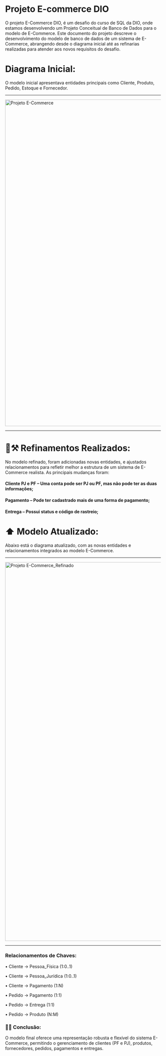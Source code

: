 # Projeto E-commerce DIO
O projeto E-Commerce DIO, é um desafio do curso de SQL da DIO, onde estamos desenvolvendo um Projeto Conceitual de Banco de Dados para o modelo de E-Commerce.
Este documento do projeto descreve o desenvolvimento do modelo de banco de dados de um sistema de E-Commerce, abrangendo desde o diagrama inicial até as refinarias realizadas para atender aos novos requisitos do desafio.

# Diagrama Inicial:

O modelo inicial apresentava entidades principais como Cliente, Produto, Pedido, Estoque e Fornecedor.
____________

<img width="970" height="1057" alt="Projeto E-Commerce" src="https://github.com/user-attachments/assets/4bf77932-b0f4-43f1-8737-5cc1879a6af4" />

____________


# 🧱⚒️ Refinamentos Realizados:

No modelo refinado, foram adicionadas novas entidades, e ajustados relacionamentos para refletir melhor a estrutura de um sistema de E-Commerce realista. As principais mudanças foram:

#### Cliente PJ e PF – Uma conta pode ser PJ ou PF, mas não pode ter as duas informações;
#### Pagamento – Pode ter cadastrado mais de uma forma de pagamento; 
#### Entrega – Possui status e código de rastreio;

# ⬆️ Modelo Atualizado:
 Abaixo está o diagrama atualizado, com as novas entidades e relacionamentos integrados ao
 modelo E-Commerce.

_______________

 <img width="990" height="1226" alt="Projeto E-Commerce_Refinado" src="https://github.com/user-attachments/assets/0210cc2d-aff4-4f62-a202-93f87d1e3547" />

_______________

### Relacionamentos de Chaves:

 • Cliente → Pessoa_Física (1:0..1)
 
 • Cliente → Pessoa_Jurídica (1:0..1)
 
 • Cliente → Pagamento (1:N)
 
 • Pedido → Pagamento (1:1)
 
 • Pedido → Entrega (1:1)
 
 • Pedido → Produto (N:M)

### 👏✅ Conclusão:

 O modelo final oferece uma representação robusta e flexível do sistema E-Commerce, permitindo o gerenciamento de clientes (PF e PJ), produtos, fornecedores, pedidos, pagamentos e entregas.

